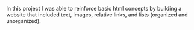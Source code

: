 In this project I was able to reinforce basic html concepts by building a website that included text, images, relative links, and lists (organized and unorganized). 
